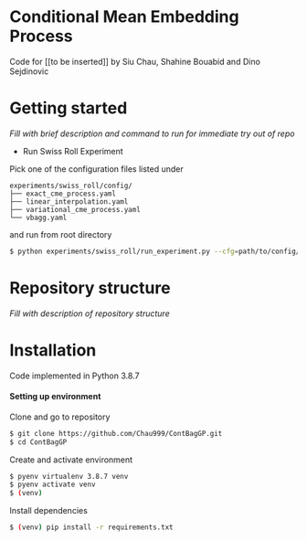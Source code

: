 # Conditional Mean Embedding Process

Code for [[to be inserted]] by Siu Chau, Shahine Bouabid and Dino Sejdinovic


# Getting started

_Fill with brief description and command to run for immediate try out of repo_

- Run Swiss Roll Experiment

Pick one of the configuration files listed under
```
experiments/swiss_roll/config/
├── exact_cme_process.yaml
├── linear_interpolation.yaml
├── variational_cme_process.yaml
└── vbagg.yaml
```

and run from root directory

```bash
$ python experiments/swiss_roll/run_experiment.py --cfg=path/to/config/file --o=path/output/directory
```


# Repository structure

_Fill with description of repository structure_


# Installation

Code implemented in Python 3.8.7

#### Setting up environment

Clone and go to repository
```bash
$ git clone https://github.com/Chau999/ContBagGP.git
$ cd ContBagGP
```

Create and activate environment
```bash
$ pyenv virtualenv 3.8.7 venv
$ pyenv activate venv
$ (venv)
```

Install dependencies
```bash
$ (venv) pip install -r requirements.txt
```

